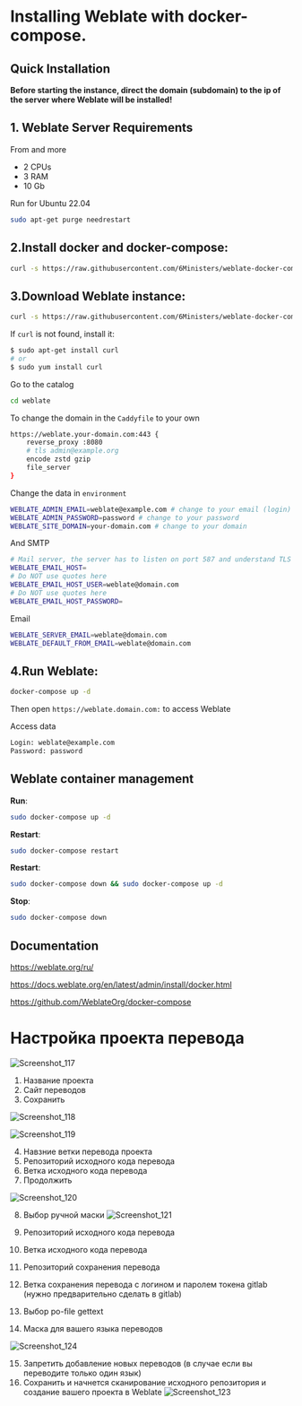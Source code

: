 # Installing Weblate with docker-compose.

## Quick Installation

**Before starting the instance, direct the domain (subdomain) to the ip of the server where Weblate will be installed!**

## 1. Weblate Server Requirements
From and more
- 2 CPUs
- 3 RAM 
- 10 Gb 

Run for Ubuntu 22.04

``` bash
sudo apt-get purge needrestart
```

## 2.Install docker and docker-compose:

``` bash
curl -s https://raw.githubusercontent.com/6Ministers/weblate-docker-compose-for-application-translations/master/setup.sh | sudo bash -s
```

## 3.Download Weblate instance:


``` bash
curl -s https://raw.githubusercontent.com/6Ministers/weblate-docker-compose-for-application-translations/master/download.sh | sudo bash -s weblate
```

If `curl` is not found, install it:

``` bash
$ sudo apt-get install curl
# or
$ sudo yum install curl
```

Go to the catalog

``` bash
cd weblate
```

To change the domain in the `Caddyfile` to your own

``` bash
https://weblate.your-domain.com:443 {
    reverse_proxy :8080
	# tls admin@example.org
    encode zstd gzip
    file_server
}
```

Change the data in `environment`

``` bash
WEBLATE_ADMIN_EMAIL=weblate@example.com # change to your email (login)
WEBLATE_ADMIN_PASSWORD=password # change to your password
WEBLATE_SITE_DOMAIN=your-domain.com # change to your domain
```
And SMTP
``` bash
# Mail server, the server has to listen on port 587 and understand TLS
WEBLATE_EMAIL_HOST=
# Do NOT use quotes here
WEBLATE_EMAIL_HOST_USER=weblate@domain.com
# Do NOT use quotes here
WEBLATE_EMAIL_HOST_PASSWORD=
```
Email
``` bash
WEBLATE_SERVER_EMAIL=weblate@domain.com
WEBLATE_DEFAULT_FROM_EMAIL=weblate@domain.com
```

## 4.Run Weblate:

``` bash
docker-compose up -d
```

Then open `https://weblate.domain.com:` to access Weblate


Access data

``` bash
Login: weblate@example.com
Password: password
```


## Weblate container management

**Run**:

``` bash
sudo docker-compose up -d
```

**Restart**:

``` bash
sudo docker-compose restart
```

**Restart**:

``` bash
sudo docker-compose down && sudo docker-compose up -d
```

**Stop**:

``` bash
sudo docker-compose down
```

## Documentation
https://weblate.org/ru/

https://docs.weblate.org/en/latest/admin/install/docker.html

https://github.com/WeblateOrg/docker-compose

# Настройка проекта перевода

![Screenshot_117](https://github.com/6Ministers/weblate-docker-compose-for-application-translations/assets/11208423/0a79bdf0-4450-4dc4-a6e3-bd43712e7760)

1. Название проекта
2. Сайт переводов
3. Сохранить

![Screenshot_118](https://github.com/6Ministers/weblate-docker-compose-for-application-translations/assets/11208423/f367dfb0-a680-42ee-951b-be4e9a18baa3)


![Screenshot_119](https://github.com/6Ministers/weblate-docker-compose-for-application-translations/assets/11208423/67a796af-a9c4-4910-a6c1-2476974790c5)

4. Навзние ветки перевода проекта
5. Репозиторий исходного кода перевода
6. Ветка исходного кода перевода
7. Продолжить

![Screenshot_120](https://github.com/6Ministers/weblate-docker-compose-for-application-translations/assets/11208423/71dfa09e-2a17-436b-a8d4-898852ad4568)

8. Выбор ручной маски
![Screenshot_121](https://github.com/6Ministers/weblate-docker-compose-for-application-translations/assets/11208423/04daf3bf-0ba9-422c-ab01-775945ea618d)

9. Репозиторий исходного кода перевода
10. Ветка исходного кода перевода
11. Репозиторий сохранения перевода
12. Ветка сохранения перевода с логином и паролем токена gitlab (нужно предварительно сделать в gitlab)
13. Выбор po-file gettext
14. Маска для вашего языка переводов

![Screenshot_124](https://github.com/6Ministers/weblate-docker-compose-for-application-translations/assets/11208423/131ab8a6-763d-4255-989e-2b6c478b21f5)

15. Запретить добавление новых переводов (в случае если вы переводите только один язык)
16. Сохранить и начнется сканирование исходного репозитория и создание вашего проекта в Weblate
![Screenshot_123](https://github.com/6Ministers/weblate-docker-compose-for-application-translations/assets/11208423/a4f514ac-2813-4fac-9b11-f61ed9e489e4)

